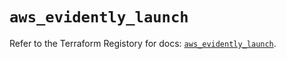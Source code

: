 # `aws_evidently_launch`

Refer to the Terraform Registory for docs: [`aws_evidently_launch`](https://registry.terraform.io/providers/hashicorp/aws/5.10.0/docs/resources/evidently_launch).
